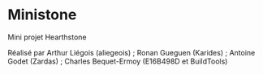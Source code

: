# Ministone
Mini projet Hearthstone

Réalisé par Arthur Liégois (aliegeois) ; Ronan Gueguen (Karides) ; Antoine Godet (Zardas) ; Charles Bequet-Ermoy (E16B498D et BuildTools)
